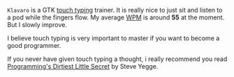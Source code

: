 
`Klavaro` is a GTK [touch typing](https://en.wikipedia.org/wiki/Touch_typing) trainer. It is really nice to just sit and listen to a pod while the fingers flow. My average [WPM](https://en.wikipedia.org/wiki/Words_per_minute) is around **55** at the moment. But I slowly improve. 

I believe touch typing is very important to master if you want to become a good programmer.

If you never have given touch typing a thought, i really recommend you read [Programming's Dirtiest Little Secret](http://steve-yegge.blogspot.se/2008/09/programmings-dirtiest-little-secret.html) by Steve Yegge.
